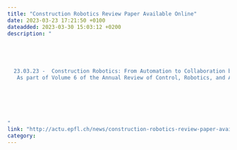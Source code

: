 ```yaml
---
title: "Construction Robotics Review Paper Available Online"
date: 2023-03-23 17:21:50 +0100
dateadded: 2023-03-30 15:03:12 +0200
description: "




 
  23.03.23 -  Construction Robotics: From Automation to Collaboration by Prof. Dr. Stefana Parascho is available for download online 
   As part of Volume 6 of the Annual Review of Control, Robotics, and Autonomous Systems, the review paper Construction Robotics: From Automation to Collaboration details the evolution of robotics in architecture and construction from its first applications over 40 years ago to its critical role in complex digital assemblies today. The review focuses on field-wide trends toward more collaborative and flexible processes that would allow robots to see more widespread use in conventionally challenging environments, such as construction sites. The paper was written by Prof. Dr. Stefana Parascho and is downloadable online now in advance of final publication in May 2023. 
 


 
  
 
"
link: "http://actu.epfl.ch/news/construction-robotics-review-paper-available-onlin"
category:
---
```

